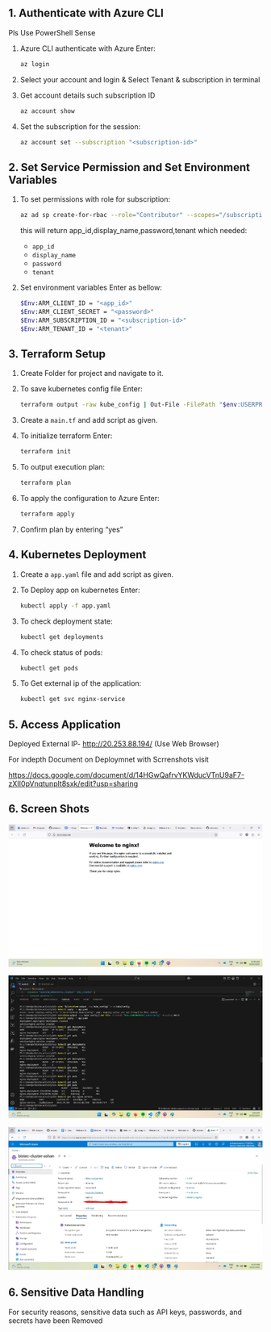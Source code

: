 ## 1. Authenticate with Azure CLI
Pls Use PowerShell
Sense

1. Azure CLI authenticate with Azure Enter:

    ```bash
    az login
    ```
    
2. Select your account and login & Select Tenant & subscription in terminal

3. Get account details such subscription ID


    ```bash
    az account show
    ```

4. Set the subscription for the session:

    ```bash
    az account set --subscription "<subscription-id>"
    ```
    
## 2. Set Service Permission and Set Environment Variables

1. To set permissions with role for subscription:

    ```bash
    az ad sp create-for-rbac --role="Contributor" --scopes="/subscriptions/<subscription-id>"
    ```

   this will return app_id,display_name,password,tenant which needed:

   - `app_id`
   - `display_name`
   - `password`
   - `tenant`

2. Set environment variables Enter as bellow:

    ```bash
    $Env:ARM_CLIENT_ID = "<app_id>"
    $Env:ARM_CLIENT_SECRET = "<password>"
    $Env:ARM_SUBSCRIPTION_ID = "<subscription-id>"
    $Env:ARM_TENANT_ID = "<tenant>"
    ```

## 3. Terraform Setup

1. Create Folder for project and navigate to it.

2. To save kubernetes config file Enter:

    ```bash
    terraform output -raw kube_config | Out-File -FilePath "$env:USERPROFILE\.kube\config" -Encoding ASCII
    ```

3. Create a `main.tf` and add script as given.

4. To initialize terraform Enter:

    ```bash
    terraform init
    ```

5. To output execution plan:

    ```bash
    terraform plan
    ```

6. To apply the configuration to Azure Enter:

    ```bash
    terraform apply
    ```
7. Confirm plan by entering “yes”

## 4. Kubernetes Deployment

1. Create a `app.yaml` file and add script as given.

2. To Deploy app on kubernetes Enter:

    ```bash
    kubectl apply -f app.yaml
    ```

3. To check deployment state:
    ```bash
    kubectl get deployments
    ```

4. To check status of pods:
    ```bash
    kubectl get pods
    ```

5. To Get external ip of the application:
    ```bash
    kubectl get svc nginx-service
    ```
## 5. Access Application

Deployed External IP- http://20.253.88.194/
(Use Web Browser)

For indepth Document on Deploymnet with Scrrenshots visit

https://docs.google.com/document/d/14HGwQafrvYKWducVTnU9aF7-zXII0pVnqtunplt8sxk/edit?usp=sharing

## 6. Screen Shots
![DeployedWeb](Screenshots/deployedView.jpg)

![Command Prompt](Screenshots/cmdView.jpg)

![Azure Portal](Screenshots/azureview.jpg)

## 6. Sensitive Data Handling
For security reasons, sensitive data such as API keys, passwords, and secrets have been Removed

